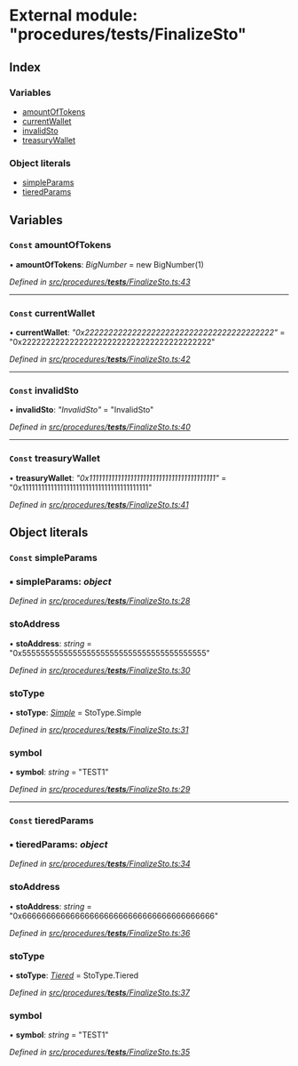 # External module: "procedures/**tests**/FinalizeSto"

## Index

### Variables

- [amountOfTokens](_procedures___tests___finalizesto_.md#const-amountoftokens)
- [currentWallet](_procedures___tests___finalizesto_.md#const-currentwallet)
- [invalidSto](_procedures___tests___finalizesto_.md#const-invalidsto)
- [treasuryWallet](_procedures___tests___finalizesto_.md#const-treasurywallet)

### Object literals

- [simpleParams](_procedures___tests___finalizesto_.md#const-simpleparams)
- [tieredParams](_procedures___tests___finalizesto_.md#const-tieredparams)

## Variables

### `Const` amountOfTokens

• **amountOfTokens**: _BigNumber_ = new BigNumber(1)

_Defined in [src/procedures/**tests**/FinalizeSto.ts:43](https://github.com/PolymathNetwork/polymath-sdk/blob/660aba8/src/procedures/__tests__/FinalizeSto.ts#L43)_

---

### `Const` currentWallet

• **currentWallet**: _"0x2222222222222222222222222222222222222222"_ = "0x2222222222222222222222222222222222222222"

_Defined in [src/procedures/**tests**/FinalizeSto.ts:42](https://github.com/PolymathNetwork/polymath-sdk/blob/660aba8/src/procedures/__tests__/FinalizeSto.ts#L42)_

---

### `Const` invalidSto

• **invalidSto**: _"InvalidSto"_ = "InvalidSto"

_Defined in [src/procedures/**tests**/FinalizeSto.ts:40](https://github.com/PolymathNetwork/polymath-sdk/blob/660aba8/src/procedures/__tests__/FinalizeSto.ts#L40)_

---

### `Const` treasuryWallet

• **treasuryWallet**: _"0x1111111111111111111111111111111111111111"_ = "0x1111111111111111111111111111111111111111"

_Defined in [src/procedures/**tests**/FinalizeSto.ts:41](https://github.com/PolymathNetwork/polymath-sdk/blob/660aba8/src/procedures/__tests__/FinalizeSto.ts#L41)_

## Object literals

### `Const` simpleParams

### ▪ **simpleParams**: _object_

_Defined in [src/procedures/**tests**/FinalizeSto.ts:28](https://github.com/PolymathNetwork/polymath-sdk/blob/660aba8/src/procedures/__tests__/FinalizeSto.ts#L28)_

### stoAddress

• **stoAddress**: _string_ = "0x5555555555555555555555555555555555555555"

_Defined in [src/procedures/**tests**/FinalizeSto.ts:30](https://github.com/PolymathNetwork/polymath-sdk/blob/660aba8/src/procedures/__tests__/FinalizeSto.ts#L30)_

### stoType

• **stoType**: _[Simple](../enums/_types_index_.stotype.md#simple)_ = StoType.Simple

_Defined in [src/procedures/**tests**/FinalizeSto.ts:31](https://github.com/PolymathNetwork/polymath-sdk/blob/660aba8/src/procedures/__tests__/FinalizeSto.ts#L31)_

### symbol

• **symbol**: _string_ = "TEST1"

_Defined in [src/procedures/**tests**/FinalizeSto.ts:29](https://github.com/PolymathNetwork/polymath-sdk/blob/660aba8/src/procedures/__tests__/FinalizeSto.ts#L29)_

---

### `Const` tieredParams

### ▪ **tieredParams**: _object_

_Defined in [src/procedures/**tests**/FinalizeSto.ts:34](https://github.com/PolymathNetwork/polymath-sdk/blob/660aba8/src/procedures/__tests__/FinalizeSto.ts#L34)_

### stoAddress

• **stoAddress**: _string_ = "0x6666666666666666666666666666666666666666"

_Defined in [src/procedures/**tests**/FinalizeSto.ts:36](https://github.com/PolymathNetwork/polymath-sdk/blob/660aba8/src/procedures/__tests__/FinalizeSto.ts#L36)_

### stoType

• **stoType**: _[Tiered](../enums/_types_index_.stotype.md#tiered)_ = StoType.Tiered

_Defined in [src/procedures/**tests**/FinalizeSto.ts:37](https://github.com/PolymathNetwork/polymath-sdk/blob/660aba8/src/procedures/__tests__/FinalizeSto.ts#L37)_

### symbol

• **symbol**: _string_ = "TEST1"

_Defined in [src/procedures/**tests**/FinalizeSto.ts:35](https://github.com/PolymathNetwork/polymath-sdk/blob/660aba8/src/procedures/__tests__/FinalizeSto.ts#L35)_

